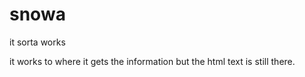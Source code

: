 # snowa
it sorta works

it works to where it gets the information but the html text is still there.
